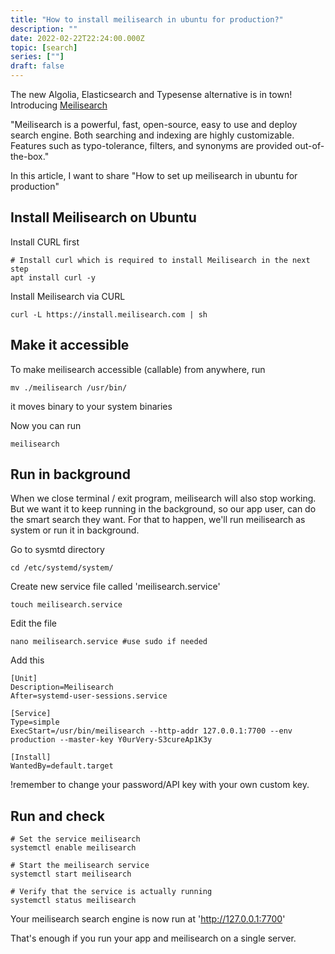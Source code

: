 ```yaml
---
title: "How to install meilisearch in ubuntu for production?"
description: ""
date: 2022-02-22T22:24:00.000Z
topic: [search]
series: [""]
draft: false
---
```

The new Algolia, Elasticsearch and Typesense alternative is in town! Introducing [Meilisearch](https://www.meilisearch.com/)

"Meilisearch is a powerful, fast, open-source, easy to use and deploy search engine. Both searching and indexing are highly customizable. Features such as typo-tolerance, filters, and synonyms are provided out-of-the-box."

In this article, I want to share "How to set up meilisearch in ubuntu for production"

## Install Meilisearch on Ubuntu

Install CURL first
```
# Install curl which is required to install Meilisearch in the next step
apt install curl -y
```

Install Meilisearch via CURL
```
curl -L https://install.meilisearch.com | sh
```

## Make it accessible

To make meilisearch accessible (callable) from anywhere, run
```
mv ./meilisearch /usr/bin/
```
it moves binary to your system binaries

Now you can run
```
meilisearch
```

## Run in background
When we close terminal / exit program, meilisearch will also stop working. But we want it to keep running in the background, so our app user, can do the smart search they want. For that to happen, we'll run meilisearch as system or run it in background.

Go to sysmtd directory
```
cd /etc/systemd/system/
```

Create new service file called 'meilisearch.service'
```
touch meilisearch.service
```

Edit the file 
```
nano meilisearch.service #use sudo if needed
```

Add this
```
[Unit]
Description=Meilisearch
After=systemd-user-sessions.service

[Service]
Type=simple
ExecStart=/usr/bin/meilisearch --http-addr 127.0.0.1:7700 --env production --master-key Y0urVery-S3cureAp1K3y

[Install]
WantedBy=default.target
```

!remember to change your password/API key with your own custom key.


## Run and check

```
# Set the service meilisearch
systemctl enable meilisearch

# Start the meilisearch service
systemctl start meilisearch

# Verify that the service is actually running
systemctl status meilisearch
```

Your meilisearch search engine is now run at 'http://127.0.0.1:7700'

That's enough if you run your app and meilisearch on a single server.


